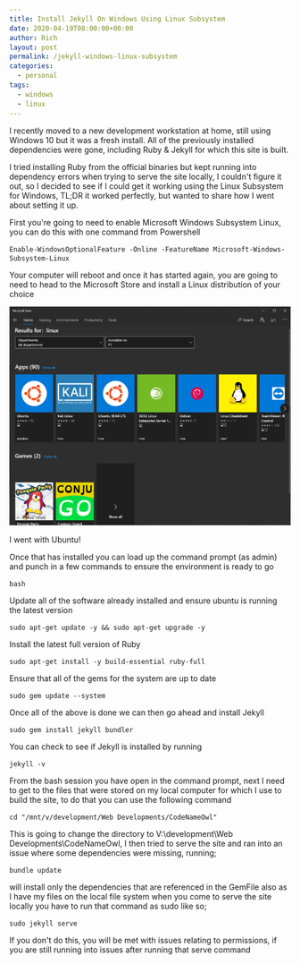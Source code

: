 ```yaml
---
title: Install Jekyll On Windows Using Linux Subsystem
date: 2020-04-19T08:00:00+00:00
author: Rich
layout: post
permalink: /jekyll-windows-linux-subsystem
categories:
  - personal
tags:
  - windows
  - linux
---
```


I recently moved to a new development workstation at home, still using Windows 10 but it was a fresh install. All of the previously installed dependencies were gone, including Ruby & Jekyll for which this site is built. 

I tried installing Ruby from the official binaries but kept running into dependency errors when trying to serve the site locally, I couldn't figure it out, so I decided to see if I could get it working using the Linux Subsystem for Windows, TL;DR it worked perfectly, but wanted to share how I went about setting it up.

First you're going to need to enable Microsoft Windows Subsystem Linux, you can do this with one command from Powershell

```
Enable-WindowsOptionalFeature -Online -FeatureName Microsoft-Windows-Subsystem-Linux
```

Your computer will reboot and once it has started again, you are going to need to head to the Microsoft Store and install a Linux distribution of your choice 

![Linux in the Microsoft store](/img/microsoft-store-linux.png)

I went with Ubuntu! 

Once that has installed you can load up the command prompt (as admin) and punch in a few commands to ensure the environment is ready to go

```
bash
```

Update all of the software already installed and ensure ubuntu is running the latest version

```
sudo apt-get update -y && sudo apt-get upgrade -y
```

Install the latest full version of Ruby

```
sudo apt-get install -y build-essential ruby-full
```

Ensure that all of the gems for the system are up to date

```
sudo gem update --system
```

Once all of the above is done we can then go ahead and install Jekyll

```
sudo gem install jekyll bundler
```

You can check to see if Jekyll is installed by running 

```
jekyll -v 
```

From the bash session you have open in the command prompt, next I need to get to the files that were stored on my local computer for which I use to build the site, to do that you can use the following command 

```
cd "/mnt/v/development/Web Developments/CodeNameOwl"
```

This is going to change the directory to V:\development\Web Developments\CodeNameOwl, I then tried to serve the site and ran into an issue where some dependencies were missing, running;

```
bundle update
```


will install only the dependencies that are referenced in the GemFile also as I have my files on the local file system when you come to serve the site locally you have to run that command as sudo like so;

```
sudo jekyll serve
```

If you don't do this, you will be met with issues relating to permissions, if you are still running into issues after running that serve command 